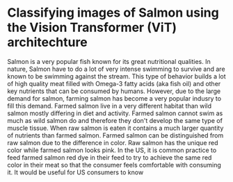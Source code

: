 # Classifying images of Salmon using the Vision Transformer (ViT) architechture
Salmon is a very popular fish known for its great nutritional qualities. In nature, Salmon have to do a lot of very intense swimming to survive and are known to be swimming against the stream. This type of behavior builds a lot of high quality meat filled with Omega-3 fatty acids (aka fish oil) and other key nutrients that can be consumed by humans. However, due to the large demand for salmon, farming salmon has become a very popular indusry to fill this demand. Farmed salmon live in a very different habitat than wild salmon mostly differing in diet and activity. Farmed salmon cannot swim as much as wild salmon do and therefore they don't develop the same type of muscle tissue. When raw salmon is eaten it contains a much larger quantity of nutrients than farmed salmon. Farmed salmon can be distinguished from raw salmon due to the difference in color. Raw salmon has the unique red color while farmed salmon looks pink. In the US, it is common practice to feed farmed salmon red dye in their feed to try to achieve the same red color in their meat so that the consumer feels comfortable with consuming it. It would be useful for US consumers to know 

